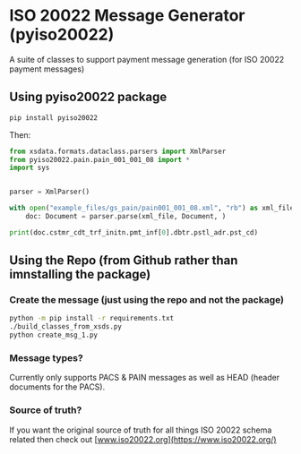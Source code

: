 # ISO 20022 Message Generator (pyiso20022)

A suite of classes to support payment message generation (for ISO 20022 payment messages)

## Using pyiso20022 package

```bash
pip install pyiso20022
```

Then:

```python
from xsdata.formats.dataclass.parsers import XmlParser
from pyiso20022.pain.pain_001_001_08 import *
import sys


parser = XmlParser()

with open("example_files/gs_pain/pain001_001_08.xml", "rb") as xml_file:
    doc: Document = parser.parse(xml_file, Document, )

print(doc.cstmr_cdt_trf_initn.pmt_inf[0].dbtr.pstl_adr.pst_cd)
```

## Using the Repo (from Github rather than imnstalling the package)

### Create the message (just using the repo and not the package)

```bash
python -m pip install -r requirements.txt
./build_classes_from_xsds.py
python create_msg_1.py
```


### Message types?
Currently only supports PACS & PAIN messages as well as HEAD (header documents for the PACS).


### Source of truth?

If you want the original source of truth for all things ISO 20022 schema related then check out [www.iso20022.org](https://www.iso20022.org/)
